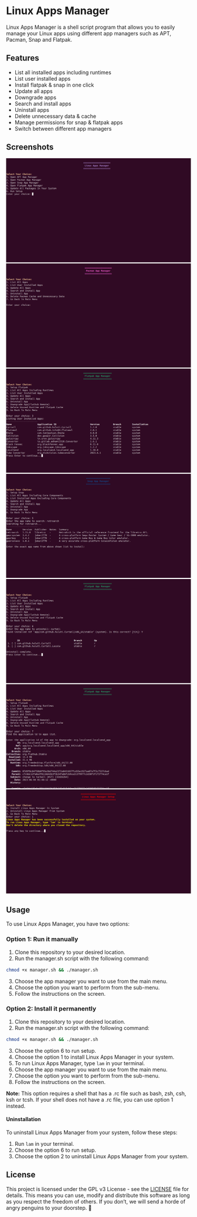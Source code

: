 # Linux Apps Manager

Linux Apps Manager is a shell script program that allows you to easily manage your Linux apps using different app managers such as APT, Pacman, Snap and Flatpak.

## Features

- List all installed apps including runtimes
- List user installed apps
- Install flatpak & snap in one click
- Update all apps
- Downgrade apps
- Search and install apps
- Uninstall apps
- Delete unnecessary data & cache
- Manage permissions for snap & flatpak apps
- Switch between different app managers

## Screenshots
<div align="center">
    <img src="screenshots/s1.png">
</div>
<div align="center">
    <img src="screenshots/s2.png">
</div>
<div align="center">
    <img src="screenshots/s3.png">
</div>
<div align="center">
    <img src="screenshots/s4.png">
</div>
<div align="center">
    <img src="screenshots/s5.png">
</div>
<div align="center">
    <img src="screenshots/s6.png">
</div>
<div align="center">
    <img src="screenshots/s7.png">
</div>

## Usage

To use Linux Apps Manager, you have two options:

### Option 1: Run it manually

1. Clone this repository to your desired location.
2. Run the manager.sh script with the following command:

```sh
chmod +x manager.sh && ./manager.sh
```

3. Choose the app manager you want to use from the main menu.
4. Choose the option you want to perform from the sub-menu.
5. Follow the instructions on the screen.

### Option 2: Install it permanently

1. Clone this repository to your desired location.
2. Run the manager.sh script with the following command:

```sh
chmod +x manager.sh && ./manager.sh
```

3. Choose the option 6 to run setup.
4. Choose the option 1 to install Linux Apps Manager in your system.
5. To run Linux Apps Manager, type `lam` in your terminal.
6. Choose the app manager you want to use from the main menu.
7. Choose the option you want to perform from the sub-menu.
8. Follow the instructions on the screen.

**Note:** This option requires a shell that has a .rc file such as bash, zsh, csh, ksh or tcsh. If your shell does not have a .rc file, you can use option 1 instead.

#### Uninstallation

To uninstall Linux Apps Manager from your system, follow these steps:

1. Run `lam` in your terminal.
2. Choose the option 6 to run setup.
3. Choose the option 2 to uninstall Linux Apps Manager from your system.

## License

This project is licensed under the GPL v3 License - see the [LICENSE](https://github.com/saitamasahil/LinuxAppsManager/blob/main/LICENSE) file for details. This means you can use, modify and distribute this software as long as you respect the freedom of others. If you don’t, we will send a horde of angry penguins to your doorstep. 🐧
